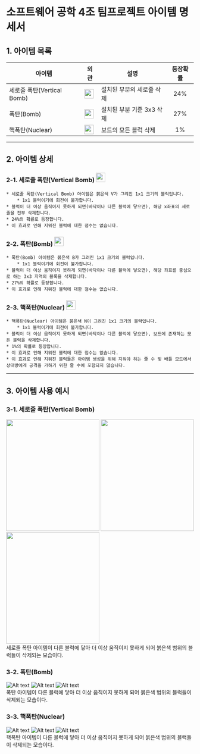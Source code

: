# 소프트웨어 공학 4조 팀프로젝트 아이템 명세서


## 1. 아이템 목록                  

| 아이템                   | 외관                                                                                              | 설명               | 등장확률 |
|-----------------------|-------------------------------------------------------------------------------------------------|------------------|:----:|
| 세로줄 폭탄(Vertical Bomb) | <img src="/src/main/resources/images/itemLogo/itemVerticalBomb.jpg" width="25px" height="25px"> | 설치된 부분의 세로줄 삭제   | 24%  |
| 폭탄(Bomb)              | <img src="/src/main/resources/images/itemLogo/itemBomb.jpg" width="25px" height="25px">                  | 설치된 부분 기준 3x3 삭제 | 27%  |
| 핵폭탄(Nuclear)         | <img src="/src/main/resources/images/itemLogo/itemNuclear.jpg" width="25px" height="25px">               | 보드의 모든 블럭 삭제     |  1%  |
***
## 2. 아이템 상세

### 2-1. 세로줄 폭탄(Vertical Bomb) <img src="/src/main/resources/images/itemLogo/itemVerticalBomb.jpg" width="25px" height="25px">
    * 세로줄 폭탄(Vertical Bomb) 아이템은 붉은색 V가 그려진 1x1 크기의 블럭입니다.
        * 1x1 블럭이기에 회전이 불가합니다.
    * 블럭이 더 이상 움직이지 못하게 되면(바닥이나 다른 블럭에 닿으면), 해당 x좌표의 세로줄을 전부 삭제합니다.
    * 24%의 확률로 등장합니다.
    * 이 효과로 인해 지워진 블럭에 대한 점수는 없습니다.

### 2-2. 폭탄(Bomb) <img src="/src/main/resources/images/itemLogo/itemBomb.jpg" width="25px" height="25px">
    * 폭탄(Bomb) 아이템은 붉은색 B가 그려진 1x1 크기의 블럭입니다.
        * 1x1 블럭이기에 회전이 불가합니다.
    * 블럭이 더 이상 움직이지 못하게 되면(바닥이나 다른 블럭에 닿으면), 해당 좌표를 중심으로 하는 3x3 지역의 블록을 삭제합니다.
    * 27%의 확률로 등장합니다.
    * 이 효과로 인해 지워진 블럭에 대한 점수는 없습니다.

### 2-3. 핵폭탄(Nuclear) <img src="/src/main/resources/images/itemLogo/itemNuclear.jpg" width="25px" height="25px">
    * 핵폭탄(Nuclear) 아이템은 붉은색 N이 그려진 1x1 크기의 블럭입니다.
        * 1x1 블럭이기에 회전이 불가합니다.
    * 블럭이 더 이상 움직이지 못하게 되면(바닥이나 다른 블럭에 닿으면), 보드에 존재하는 모든 블럭을 삭제합니다.
    * 1%의 확률로 등장합니다.
    * 이 효과로 인해 지워진 블럭에 대한 점수는 없습니다.
    * 이 효과로 인해 지워진 블럭들은 아이템 생성을 위해 지워야 하는 줄 수 및 배틀 모드에서 상대방에게 공격을 가하기 위한 줄 수에 포함되지 않습니다.

***
## 3. 아이템 사용 예시

### 3-1. 세로줄 폭탄(Vertical Bomb)
<img src="/src/main/resources/images/itemExamples/bomb1.jpg" width="250px" height="300px">
<img src="/src/main/resources/images/itemExamples/bomb2.jpg" width="250px" height="300px">
<img src="/src/main/resources/images/itemExamples/bomb3.jpg" width="250px" height="300px">
<br>
세로줄 폭탄 아이템이 다른 블럭에 닿아 더 이상 움직이지 못하게 되어 붉은색 범위의 블럭들이 삭제되는 모습이다.

### 3-2. 폭탄(Bomb)
![Alt text](/src/main/resources/images/itemExamples/bomb1.jpg)
![Alt text](/src/main/resources/images/itemExamples/bomb2.jpg)
![Alt text](/src/main/resources/images/itemExamples/bomb3.jpg)
<br>
폭탄 아이템이 다른 블럭에 닿아 더 이상 움직이지 못하게 되어 붉은색 범위의 블럭들이 삭제되는 모습이다.

### 3-3. 핵폭탄(Nuclear)
![Alt text](/src/main/resources/images/itemExamples/nuc1.jpg)
![Alt text](/src/main/resources/images/itemExamples/nuc2.jpg)
![Alt text](/src/main/resources/images/itemExamples/nuc3.jpg)
<br>
핵폭탄 아이템이 다른 블럭에 닿아 더 이상 움직이지 못하게 되어 붉은색 범위의 블럭들이 삭제되는 모습이다.
